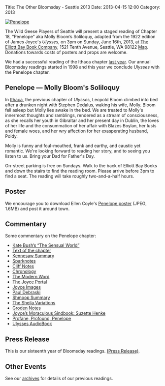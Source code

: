 Title: The Other Bloomsday - Seattle 2013
Date: 2013-04-15 12:00
Category: 2013

[![Penelope]({filename}/posters/Penelope-small.jpg)]({filename}/posters/Penelope.jpg "Download Penelope Poster")

The Wild Geese Players of Seattle will present a staged reading of
Chapter 18, “Penelope” aka Molly Bloom’s Soliloquy,
adapted from the 1922 edition of James Joyce's *Ulysses*,
on 3pm on Sunday, June 16th, 2013, at
[The Elliott Bay Book Company](http://www.elliottbaybook.com/),
1521 Tenth Avenue, Seattle, WA 98122
[Map](https://maps.google.com/maps?q=1521+Tenth+Avenue,+Seattle,+WA+98122).
Donations towards costs of posters and props are welcome.

We had a successful reading of the Ithaca chapter [last year]({filename}2012.md).
Our annual Bloomsday readings started in 1998
and this year we conclude *Ulysses* with the Penelope chapter.

## Penelope — Molly Bloom's Soliloquy

In [Ithaca]({filename}2012.md), the previous chapter of *Ulysses*,
Leopold Bloom climbed into bed after a drunken night with Stephen Dedalus,
waking his wife, Molly.
Bloom fell asleep but Molly lies awake in the bed.
We are treated to Molly's innermost thoughts and ramblings,
rendered as a stream of consciousness,
as she recalls her youth in Gibraltar and her present day in Dublin,
the loves of her life and the consummation of her affair with Blazes Boylan,
her lusts and female woes,
and her wry affection for her exasperating husband, Poldy.

Molly is funny and foul-mouthed, frank and earthy, and caustic yet romantic.
We're looking forward to reading her story, and to seeing you listen to us.
Bring your Dad for Father's Day.

On-street parking is free on Sundays.
Walk to the back of Elliott Bay Books
and down the stairs to find the reading room.
Please arrive before 3pm to find a seat.
The reading will take roughly two-and-a-half hours.

## Poster

We encourage you to download Ellen Coyle's
[Penelope poster]({filename}/posters/Penelope.jpg "Download Penelope Poster")
(JPEG, 1.6MB) and post it around town.

## Commentary

Some commentary on the Penelope chapter:

-   [Kate Bush’s “The Sensual World”](http://www.youtube.com/watch?v=M6lnyDp-joE)
-   [Text of the chapter](http://www.online-literature.com/james_joyce/ulysses/18/)
-   [Kennesaw Summary](http://ksumail.kennesaw.edu/~mglosup/ulysses/penelope.htm)
-   [Sparknotes](http://www.sparknotes.com/lit/ulysses/section18.rhtml)
-   [Cliff Notes](http://www.cliffsnotes.com/study_guide/literature/ulysses/summary-analysis/chapter-18.html)
-   [Chronology](http://www.james-joyce.de/pdf/Bloom_chronology.pdf)
-   [The Modern Word](http://www.themodernword.com/joyce/)
-   [The Joyce Portal](http://www.robotwisdom.com/jaj/ulysses/index.html#penelope)
-   [Joyce Images](http://www.joyceimages.com/chapter/18/)
-   [Paul Debraski](http://ijustreadaboutthat.wordpress.com/2010/08/30/james-joyce%E2%80%93week-8-ulysses-1922-penelope/)
-   [Shmoop Summary](http://www.shmoop.com/ulysses-joyce/episode-18-penelope-summary.html)
-   [The Sheila Variations](http://www.sheilaomalley.com/?p=7642)
-   [Groden Notes](http://publish.uwo.ca/~mgroden/notes/open18.html)
-   [Joyce’s Moraculous Sindbook: Suzette Henke](https://ohiostatepress.org/index.htm?/books/book%20pages/henke%20joyces.htm)
-   [Profane, Profound, Penelope](http://loki.stockton.edu/~kinsellt/projects/ulysses/storyReader$62.html)
-   [Ulysses AudioBook](http://archive.org/details/Ulysses-Audiobook)

## Press Release

This is our sixteenth year of Bloomsday readings.
[(Press Release)]({filename}2013/press-release.md).

## Other Events

See our [archives]({filename}/archives.md) for details of our previous readings.
